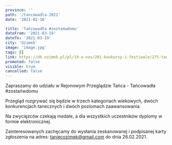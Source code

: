```yaml
---
province: ''
path: '/tancowadla-2021'
date: '2021-02-16'

title: 'Tańcowadła #zostańwdomu'
dateFrom: '2021-03-19'
dateTo: '2021-03-19'
city: 'Ozimek'
image: 'image.jpg'
tags: []
link: https://dk.ozimek.pl/pl/19-o-nas/201-konkursy-i-festiwale/275-tancowadla-zostanwdomu.html
promoted: false
visible: true
cancelled: false
---
```

Zapraszamy do udziału w Rejonowym Przeglądzie Tańca - Tańcowadła #zostańwdomu

Przegląd rozgrywać się będzie w trzech kategoriach wiekowych, dwóch konkurencjach tanecznych i dwóch poziomach zaawansowania.

Na zwycięzców czekają medale, a dla wszystkich uczestników dyplomy w formie elektronicznej.

Zainteresowanych zachęcamy do wysłania zeskanowanej i podpisanej karty zgłoszenia na adres: taniecozimek@gmail.com do dnia 26.02.2021.